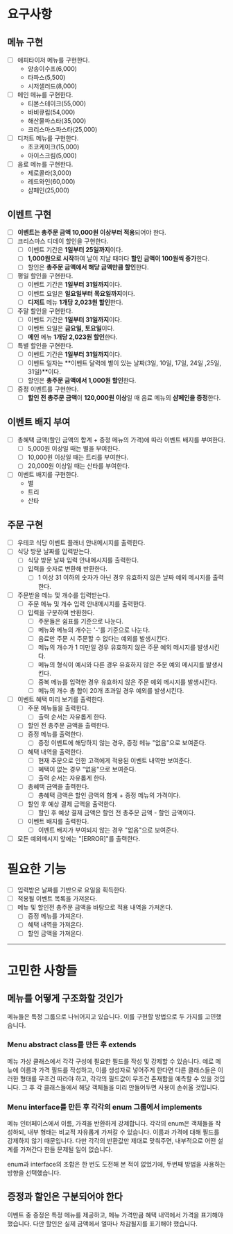 # 요구사항
## 메뉴 구현
- [ ] 애피타이저 메뉴를 구현한다.
	- 양송이수프(6,000)
	- 타파스(5,500)
	- 시저샐러드(8,000)
- [ ] 메인 메뉴를 구현한다.
	- 티본스테이크(55,000)
	- 바비큐립(54,000)
	- 해산물파스타(35,000)
	- 크리스마스파스타(25,000)
- [ ] 디저트 메뉴를 구현한다.
	- 초코케이크(15,000)
	- 아이스크림(5,000)
- [ ] 음료 메뉴를 구현한다.
	- 제로콜라(3,000)
	- 레드와인(60,000)
	- 샴페인(25,000)
## 이벤트 구현
- [ ] **이벤트는 총주문 금액 10,000원 이상부터 적용**되어야 한다.
- [ ] 크리스마스 디데이 할인을 구현한다.
	- [ ] 이벤트 기간은 **1일부터 25일까지**이다.
	- [ ] **1,000원으로 시작**하여 날이 지날 때마다 **할인 금액이 100원씩 증가**한다.
	- [ ] 할인은 **총주문 금액에서 해당 금액만큼 할인**한다.
- [ ] 평일 할인을 구현한다.
	- [ ] 이벤트 기간은 **1일부터 31일까지**이다.
	- [ ] 이벤트 요일은 **일요일부터 목요일까지**이다.
	- [ ] **디저트** 메뉴 **1개당 2,023원 할인**한다.
- [ ] 주말 할인을 구현한다.
	- [ ] 이벤트 기간은 **1일부터 31일까지**이다.
	- [ ] 이벤트 요일은 **금요일, 토요일**이다.
	- [ ] **메인** 메뉴 **1개당 2,023원 할인**한다.
- [ ] 특별 할인을 구현한다.
	- [ ] 이벤트 기간은 **1일부터 31일까지**이다.
	- [ ] 이벤트 일자는 **이벤트 달력에 별이 있는 날짜(3일, 10일, 17일, 24일 ,25일, 31일)**이다.
	- [ ] 할인은 **총주문 금액에서 1,000원 할인**한다.
- [ ] 증정 이벤트를 구현한다.
	- [ ] **할인 전 총주문 금액**이 **120,000원 이상**일 때 음료 메뉴의 **샴페인을 증정**한다. 
## 이벤트 배지 부여
- [ ] 총혜택 금액(할인 금액의 합계 + 증정 메뉴의 가격)에 따라 이벤트 배지를 부여한다.
	- [ ] 5,000원 이상일 때는 별을 부여한다.
	- [ ] 10,000원 이상일 때는 트리를 부여한다.
	- [ ] 20,000원 이상일 때는 산타를 부여한다.
- [ ] 이벤트 배지를 구현한다.
	- 별
	- 트리
	- 산타
## 주문 구현
- [ ] 우테코 식당 이벤트 플래너 안내메시지를 출력한다.
- [ ] 식당 방문 날짜를 입력받는다.
	- [ ] 식당 방문 날짜 입력 안내메시지를 출력한다.
	- [ ] 입력을 숫자로 변환해 반환한다.
		- [ ] 1 이상 31 이하의 숫자가 아닌 경우 유효하지 않은 날짜 예외 메시지를 출력한다.
- [ ] 주문받을 메뉴 및 개수를 입력받는다.
	- [ ] 주문 메뉴 및 개수 입력 안내메시지를 출력한다.
	- [ ] 입력을 구분하여 반환한다.
		- [ ] 주문들은 쉼표를 기준으로 나눈다.
		- [ ] 메뉴와 메뉴의 개수는 '-'를 기준으로 나눈다.
		- [ ] 음료만 주문 시 주문할 수 없다는 예외를 발생시킨다.
		- [ ] 메뉴의 개수가 1 미만일 경우 유효하지 않은 주문 예외 메시지를 발생시킨다.
		- [ ] 메뉴의 형식이 예시와 다른 경우 유효하지 않은 주문 예외 메시지를 발생시킨다.
		- [ ] 중복 메뉴를 입력한 경우 유효하지 않은 주문 예외 메시지를 발생시킨다.
		- [ ] 메뉴의 개수 총 합이 20개 초과일 경우 예외를 발생시킨다.
- [ ] 이벤트 혜택 미리 보기를 출력한다.
	- [ ] 주문 메뉴들을 출력한다.
		- [ ] 출력 순서는 자유롭게 한다.
	- [ ] 할인 전 총주문 금액을 출력한다.
	- [ ] 증정 메뉴를 출력한다.
		- [ ] 증정 이벤트에 해당하지 않는 경우, 증정 메뉴 "없음"으로 보여준다.
	- [ ] 혜택 내역을 출력한다.
		- [ ] 현재 주문으로 인한 고객에게 적용된 이벤트 내역만 보여준다.
		- [ ] 혜택이 없는 경우 "없음"으로 보여준다.
		- [ ] 출력 순서는 자유롭게 한다.
	- [ ] 총혜택 금액을 출력한다.
		- [ ] 총혜택 금액은 할인 금액의 합계 + 증정 메뉴의 가격이다.
	- [ ] 할인 후 예상 결제 금액을 출력한다.
		- [ ] 할인 후 예상 결제 금액은 할인 전 총주문 금액 - 할인 금액이다.
	- [ ] 이벤트 배지를 출력한다.
		- [ ] 이벤트 배지가 부여되지 않는 경우 "없음"으로 보여준다.
- [ ] 모든 예외메시지 앞에는 "[ERROR]"를 출력한다.
# 필요한 기능
- [ ] 입력받은 날짜를 기반으로 요일을 획득한다.
- [ ] 적용될 이벤트 목록을 가져온다.
- [ ] 메뉴 및 할인전 총주문 금액을 바탕으로 적용 내역을 가져온다.
	- [ ] 증정 메뉴를 가져온다.
	- [ ] 혜택 내역을 가져온다.
	- [ ] 할인 금액을 가져온다.
---
# 고민한 사항들
## 메뉴를 어떻게 구조화할 것인가
메뉴들은 특정 그룹으로 나뉘어지고 있습니다. 이를 구현할 방법으로 두 가지를 고민했습니다.
### Menu abstract class를 만든 후 extends
메뉴 가상 클래스에서 각각 구성에 필요한 필드를 작성 및 강제할 수 있습니다.
예로 메뉴에 이름과 가격 필드를 작성하고, 이를 생성자로 넣어주게 한다면 다른 클래스들은 이러한 형태를 무조건 따라야 하고, 각각의 필드값이 무조건 존재함을 예측할 수 있을 것입니다.
그 후 각 클래스들에서 해당 객체들을 미리 만들어두면 사용이 손쉬울 것입니다.
### Menu interface를 만든 후 각각의 enum 그룹에서 implements
메뉴 인터페이스에서 이름, 가격을 반환하게 강제합니다.
각각의 enum은 객체들을 작성하되, 내부 형태는 비교적 자유롭게 가져갈 수 있습니다. 이름과 가격에 대해 필드를 강제하지 않기 때문입니다. 다만 각각의 반환값만 제대로 맞춰주면, 내부적으로 어떤 설계를 가져간다 한들 문제될 일이 없습니다.

enum과 interface의 조합은 한 번도 도전해 본 적이 없었기에, 두번째 방법을 사용하는 방향을 선택했습니다.
## 증정과 할인은 구분되어야 한다
이벤트 중 증정은 특정 메뉴를 제공하고, 메뉴 가격만큼 혜택 내역에서 가격을 표기해야 했습니다.
다만 할인은 실제 금액에서 얼마나 차감될지를 표기해야 했습니다.